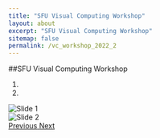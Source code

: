 ```yaml
---
title: "SFU Visual Computing Workshop"
layout: about
excerpt: "SFU Visual Computing Workshop"
sitemap: false
permalink: /vc_workshop_2022_2
---
```

##SFU Visual Computing Workshop
<div class="col-sm-12">
    <div class="col-sm-8">
        <div markdown="0" id="carousel" class="carousel slide" data-ride="carousel" data-interval="7000" data-pause="hover" >
            <!-- Menu -->
            <ol class="carousel-indicators">
                <li data-target="#carousel" data-slide-to="0" class="active"></li>
                <li data-target="#carousel" data-slide-to="1"></li>
            </ol>
            <!-- Items -->
            <div class="carousel-inner" markdown="0">            
                <div class="item active">
                    <img src="https://gruvi.cs.sfu.ca/_pages/SFU-preSIG-VC-Workshop_files/tag_sgp11.png" alt="Slide 1" />
                </div>
                <div class="item">
                    <img src="https://gruvi.cs.sfu.ca/_pages/SFU-preSIG-VC-Workshop_files/tag_sgp11.png" alt="Slide 2" />
                </div>
            </div> 
            <a class="left carousel-control" href="#carousel" role="button" data-slide="prev">
                <span class="glyphicon glyphicon-chevron-left" aria-hidden="true"></span>
                <span class="sr-only">Previous</span>
            </a>
            <a class="right carousel-control" href="#carousel" role="button" data-slide="next">
                <span class="glyphicon glyphicon-chevron-right" aria-hidden="true"></span>
                <span class="sr-only">Next</span>
            </a>
        </div>
    </div>
</div>
